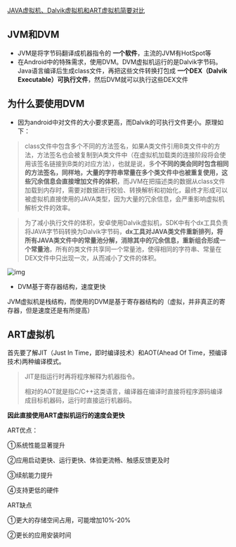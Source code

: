 [JAVA虚拟机、Dalvik虚拟机和ART虚拟机简要对比](https://blog.csdn.net/jason0539/article/details/50440669)

## JVM和DVM

- JVM是将字节码翻译成机器指令的 **一个软件**，主流的JVM有HotSpot等
- 在Android中的特殊需求，使用DVM。DVM虚拟机运行的是Dalvik字节码。Java语言编译后生成class文件，再把这些文件转换打包成 **一个DEX（Dalvik Executable）可执行文件**，然后DVM就可以执行这些DEX文件



## 为什么要使用DVM

- 因为android中对文件的大小要求更高，而Dalvik的可执行文件更小。原理如下：

> class文件中包含多个不同的方法签名，如果A类文件引用B类文件中的方法，方法签名也会被复制到A类文件中（在虚拟机加载类的连接阶段将会使用该签名链接到B类的对应方法），也就是说，多**个不同的类会同时包含相同的方法签名，同样地，大量的字符串常量在多个类文件中也被重复使用，这些冗余信息会直接增加文件的体积**，而JVM在把描述类的数据从class文件加载到内存时，需要对数据进行校验、转换解析和初始化，最终才形成可以被虚拟机直接使用的JAVA类型，因为大量的冗余信息，会严重影响虚拟机解析文件的效率。



> 为了减小执行文件的体积，安卓使用Dalvik虚拟机，SDK中有个dx工具负责将JAVA字节码转换为Dalvik字节码，**dx工具对JAVA类文件重新排列，将所有JAVA类文件中的常量池分解，消除其中的冗余信息，重新组合形成一个常量池**，所有的类文件共享同一个常量池，使得相同的字符串、常量在DEX文件中只出现一次，从而减小了文件的体积。

![img](https://img-blog.csdn.net/20151231114039244?watermark/2/text/aHR0cDovL2Jsb2cuY3Nkbi5uZXQv/font/5a6L5L2T/fontsize/400/fill/I0JBQkFCMA==/dissolve/70/gravity/Center)

- DVM基于寄存器结构，速度更快

JVM虚拟机是栈结构，而使用的DVM是基于寄存器结构的（虚拟，并非真正的寄存器，但是速度还是有所提高）



## ART虚拟机

首先要了解JIT（Just In Time，即时编译技术）和AOT(Ahead Of Time，预编译技术)两种编译模式。

> JIT是指运行时再将程序解释为机器指令。
>
> 相对的AOT就是指C/C++这类语言，编译器在编译时直接将程序源码编译成目标机器码，运行时直接运行机器码。

**因此直接使用ART虚拟机运行的速度会更快**

ART优点：

①系统性能显著提升

②应用启动更快、运行更快、体验更流畅、触感反馈更及时

③续航能力提升

④支持更低的硬件

ART缺点

①更大的存储空间占用，可能增加10%-20%

②更长的应用安装时间